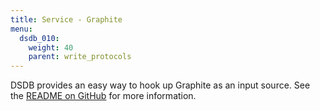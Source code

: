```yaml
---
title: Service - Graphite
menu:
  dsdb_010:
    weight: 40
    parent: write_protocols
---
```


DSDB provides an easy way to hook up Graphite as an input source.
See the [README on GitHub](https://github.com/dasudian/dsdb/blob/master/services/graphite/README.md) for more information.
